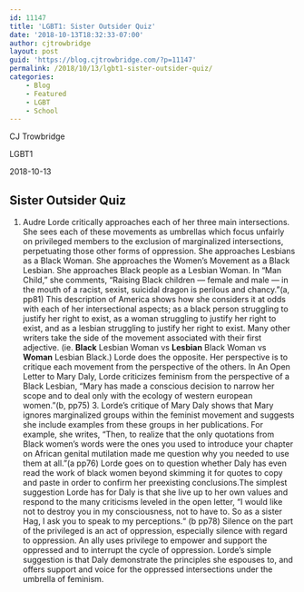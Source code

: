 ```yaml
---
id: 11147
title: 'LGBT1: Sister Outsider Quiz'
date: '2018-10-13T18:32:33-07:00'
author: cjtrowbridge
layout: post
guid: 'https://blog.cjtrowbridge.com/?p=11147'
permalink: /2018/10/13/lgbt1-sister-outsider-quiz/
categories:
    - Blog
    - Featured
    - LGBT
    - School
---
```


CJ Trowbridge

LGBT1

2018-10-13

## Sister Outsider Quiz

1. <span style="font-weight: 400;">Audre Lorde critically approaches each of her three main intersections. She sees each of these movements as umbrellas which focus unfairly on privileged members to the exclusion of marginalized intersections, perpetuating those other forms of oppression. She approaches Lesbians as a Black Woman. She approaches the Women’s Movement as a Black Lesbian. She approaches Black people as a Lesbian Woman. In “Man Child,” she comments, “Raising Black children — female and male — in the mouth of a racist, sexist, suicidal dragon is perilous and chancy.”(a, pp81) This description of America shows how she considers it at odds with each of her intersectional aspects; as a black person struggling to justify her right to exist, as a woman struggling to justify her right to exist, and as a lesbian struggling to justify her right to exist. </span><span style="font-weight: 400;">Many other writers take the side of the movement associated with their first adjective. (ie. </span>**Black**<span style="font-weight: 400;"> Lesbian Woman vs </span>**Lesbian** <span style="font-weight: 400;">Black Woman vs </span>**Woman** <span style="font-weight: 400;">Lesbian Black.) Lorde does the opposite. Her perspective is to critique each movement from the perspective of the others. In An Open Letter to Mary Daly, Lorde criticizes feminism from the perspective of a Black Lesbian, “Mary has made a conscious decision to narrow her scope and to deal only with the ecology of western european women.”(b, pp75)</span> 3. <span style="font-weight: 400;">Lorde’s critique of Mary Daly shows that Mary ignores marginalized groups within the feminist movement and suggests she include examples from these groups in her publications. For example, she writes, “Then, to realize that the only quotations from Black women’s words were the ones you used to introduce your chapter on African genital mutilation made me question why you needed to use them at all.”(a pp76) Lorde goes on to question whether Daly has even read the work of black women beyond skimming it for quotes to copy and paste in order to confirm her preexisting conclusions.</span><span style="font-weight: 400;">The simplest suggestion Lorde has for Daly is that she live up to her own values and respond to the many criticisms leveled in the open letter, “I would like not to destroy you in my consciousness, not to have to. So as a sister Hag, I ask you to speak to my perceptions.“ (b pp78) Silence on the part of the privileged is an act of oppression, especially silence with regard to oppression. An ally uses privilege to empower and support the oppressed and to interrupt the cycle of oppression. Lorde’s simple suggestion is that Daly demonstrate the principles she espouses to, and offers support and voice for the oppressed intersections under the umbrella of feminism.</span>